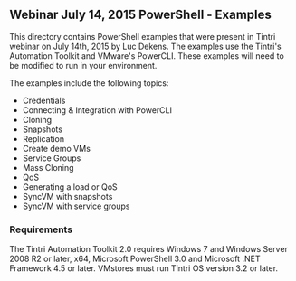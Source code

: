 ## Webinar July 14, 2015 PowerShell - Examples

This directory contains PowerShell examples that were present in Tintri webinar on July 14th, 2015 by Luc Dekens.  The examples use the Tintri's Automation Toolkit and VMware's PowerCLI.  These examples will need to be modified to run in your environment.

The examples include the following topics:

- Credentials
- Connecting & Integration with PowerCLI
- Cloning
- Snapshots
- Replication
- Create demo VMs
- Service Groups
- Mass Cloning
- QoS
- Generating a load or QoS
- SyncVM with snapshots
- SyncVM with service groups

### Requirements

The Tintri Automation Toolkit 2.0 requires Windows 7 and Windows Server 2008 R2 or later, x64, Microsoft PowerShell 3.0 and Microsoft .NET Framework 4.5 or later. VMstores must run Tintri OS version 3.2 or later.